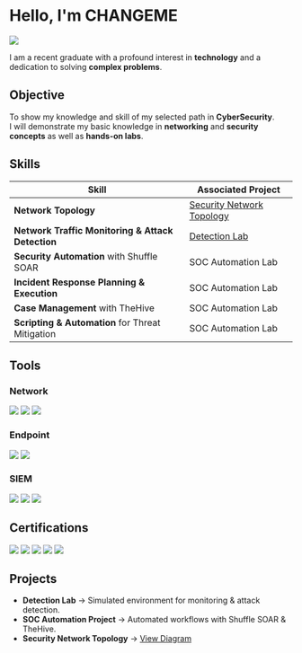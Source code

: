 # Hello, I'm CHANGEME
<a href="https://linkedin.com"><img src="https://img.shields.io/badge/-LinkedIn-0072b1?&style=for-the-badge&logo=linkedin&logoColor=white" /></a>

I am a recent graduate with a profound interest in **technology** and a dedication to solving **complex problems**.

## Objective

To show my knowledge and skill of my selected path in **CyberSecurity**.  
I will demonstrate my basic knowledge in **networking** and **security concepts** as well as **hands-on labs**.

## Skills

| Skill                                         | Associated Project         |
|-----------------------------------------------|----------------------------|
| **Network Topology**                          | <a href="https://viewer.diagrams.net/?edit=_blank&url=https://raw.githubusercontent.com/DiggSton/DiggSton/main/Small%20Business%20Star%20Topology.drawio">Security Network Topology</a> |
| **Network Traffic Monitoring & Attack Detection** | <a href="https://google.com">Detection Lab</a> |
| **Security Automation** with Shuffle SOAR     | SOC Automation Lab |
| **Incident Response Planning & Execution**    | SOC Automation Lab |
| **Case Management** with TheHive              | SOC Automation Lab |
| **Scripting & Automation** for Threat Mitigation | SOC Automation Lab |

## Tools

### Network
<div>
    <img src="https://img.shields.io/badge/-Wireshark-1679A7?&style=for-the-badge&logo=Wireshark&logoColor=white" />
    <img src="https://img.shields.io/badge/-Suricata-EF3B2D?&style=for-the-badge&logo=Suricata&logoColor=white" />
    <img src="https://img.shields.io/badge/-Zeek-777BB4?&style=for-the-badge&logo=Zeek&logoColor=white" />
</div>

### Endpoint
<div>
    <img src="https://img.shields.io/badge/-Microsoft_Defender_for_Endpoint-00A4EF?&style=for-the-badge&logo=Microsoft&logoColor=white" />
    <img src="https://img.shields.io/badge/-Velociraptor-4B275F?&style=for-the-badge&logo=Velociraptor&logoColor=white" />
</div>

### SIEM
<div>
    <img src="https://img.shields.io/badge/-Microsoft_Sentinel-0078D4?&style=for-the-badge&logo=Microsoft&logoColor=white" />
    <img src="https://img.shields.io/badge/-Splunk-000000?&style=for-the-badge&logo=Splunk&logoColor=white" />
    <img src="https://img.shields.io/badge/-Elastic-005571?&style=for-the-badge&logo=Elastic&logoColor=white" />
</div>

## Certifications
<div>
<img src="https://img.shields.io/badge/-Security%2B-FF0000?&style=for-the-badge&logo=CompTIA&logoColor=white" />
<img src="https://img.shields.io/badge/-Network%2B-007ACC?&style=for-the-badge&logo=CompTIA&logoColor=white" />
<img src="https://img.shields.io/badge/-A%2B-4D4D4D?&style=for-the-badge&logo=CompTIA&logoColor=white" />
<img src="https://img.shields.io/badge/-CDSA-006400?&style=for-the-badge&logoColor=white" />
<img src="https://img.shields.io/badge/-CCD-000080?&style=for-the-badge&logoColor=white" />
</div>

## Projects

- **Detection Lab** → Simulated environment for monitoring & attack detection.  
- **SOC Automation Project** → Automated workflows with Shuffle SOAR & TheHive.  
- **Security Network Topology** → [View Diagram](https://viewer.diagrams.net/?edit=_blank&url=https://raw.githubusercontent.com/DiggSton/DiggSton/main/Small%20Business%20Star%20Topology.drawio)
